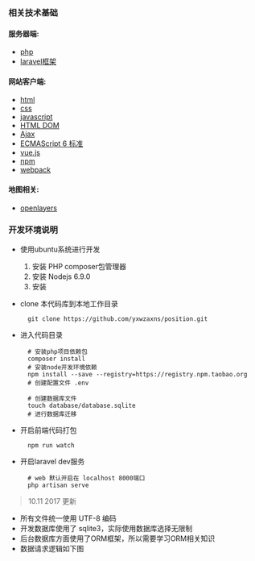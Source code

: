 ### 相关技术基础
#### 服务器端:
* [php](http://www.w3school.com.cn/php/index.asp)
* [laravel框架](https://docs.golaravel.com/docs/5.4/installation/)
#### 网站客户端:
* [html](http://www.w3school.com.cn/html/index.asp)
* [css](http://www.w3school.com.cn/css/index.asp)
* [javascript](http://www.w3school.com.cn/js/index.asp)
* [HTML DOM](http://www.w3school.com.cn/htmldom/index.asp)
* [Ajax](http://www.w3school.com.cn/ajax/index.asp)
* [ECMAScript 6 标准](http://es6.ruanyifeng.com/)
* [vue.js](https://cn.vuejs.org/)
* [npm](http://www.runoob.com/nodejs/nodejs-npm.html)
* [webpack](http://www.jianshu.com/p/42e11515c10f)

#### 地图相关:
* [openlayers](http://openlayers.org/)

### 开发环境说明
* 使用ubuntu系统进行开发
  1. 安装 PHP composer包管理器
  2. 安装 Nodejs 6.9.0
  3. 安装
* clone 本代码库到本地工作目录

        git clone https://github.com/yxwzaxns/position.git
* 进入代码目录

        # 安装php项目依赖包
        composer install
        # 安装node开发环境依赖
        npm install --save --registry=https://registry.npm.taobao.org
        # 创建配置文件 .env

        # 创建数据库文件
        touch database/database.sqlite
        # 进行数据库迁移
* 开启前端代码打包

        npm run watch
* 开启laravel dev服务

        # web 默认开启在 localhost 8000端口
        php artisan serve

> 10.11 2017 更新
* 所有文件统一使用 UTF-8 编码
* 开发数据库使用了 sqlite3，实际使用数据库选择无限制
* 后台数据库方面使用了ORM框架，所以需要学习ORM相关知识
* 数据请求逻辑如下图
